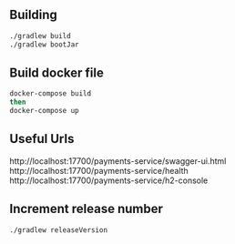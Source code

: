 ## Building

```bash
./gradlew build
./gradlew bootJar
```

## Build docker file

```bash
docker-compose build
then
docker-compose up
```
## Useful Urls

http://localhost:17700/payments-service/swagger-ui.html
http://localhost:17700/payments-service/health
http://localhost:17700/payments-service/h2-console

## Increment release number

```bash
./gradlew releaseVersion
```